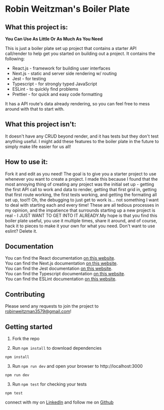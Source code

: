 # Robin Weitzman's Boiler Plate

## What this project is:
**You Can Use As Little Or As Much As You Need**

This is just a boiler plate set up project that contains a starter API call/render to help get you started on building out a project. It contains the following:
- React.js - framework for building user interfaces
- Next.js - static and server side rendering w/ routing
- Jest - for testing
- Typescript - for strongly typed JavaScript
- ESLint - to quickly find problems
- Prettier - for quick and easy code formatting 

It has a API route's data already rendering, so you can feel free to mess around with that to start with.

## What this project isn't:

It doesn't have any CRUD beyond render, and it has tests but they don't test anything useful. I might add these features to the boiler plate in the future to simply make life easier for us all!

## How to use it:

Fork it and edit as you need! The goal is to give you a starter project to use whenever you want to create a project. I made this because I found that the most annoying thing of creating any project was the initial set up - getting the first API call to work and data to render, getting that first grid in, getting that first route working, the first tests working, and getting the formating all set up, too!!! Oh, the debugging to just get to work is... not something I want to deal with starting each and every time! These are all tedious processes in my opinion, and the impatience that surrounds starting up a new project is real - I JUST WANT TO GET INTO IT ALREADY.My hope is that you find this boiler plate useful, you use it multiple times, share it around, and of course, hack it to pieces to make it your own for what you need. Don't want to use eslint? Delete it. 

## Documentation

You can find the React documentation [on this website](https://reactjs.org/).\
You can find the Next.js documentation [on this website](https:nextjs.org/docs).\
You can find the Jest documentation [on this website](https://jestjs.io/docs/getting-started).\
You can find the Typescript documentation [on this website](https://www.typescriptlang.org/docs/).\
You can find the ESLint documentation [on this website](https://eslint.org/docs/user-guide/).

## Contributing

Please send any requests to join the project to robinweitzman3579@gmail.com!

## Getting started
1. Fork the repo

2.  Run `npm install` to download dependencies
```
npm install
```
3.  Run `npm run dev` and open your browser to http://localhost:3000
```
npm run dev
```
3.  Run `npm test` for checking your tests
```
npm test
```

connect with my on [LinkedIn](https://www.linkedin.com/in/robinweitzman1/) and follow me on [Github](https://github.com/rweitzman)



